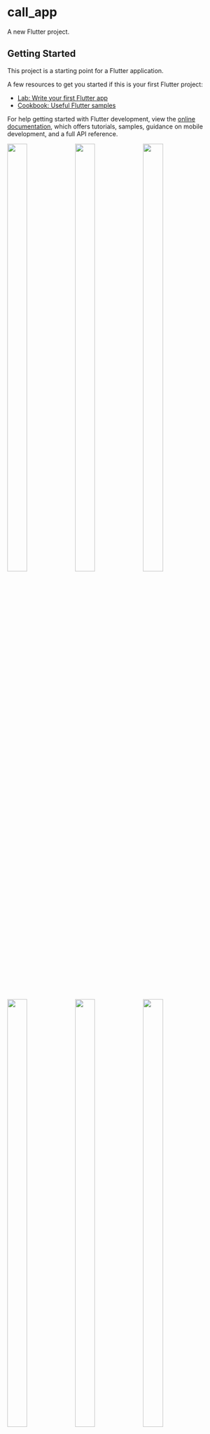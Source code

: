 # call_app

A new Flutter project.

## Getting Started

This project is a starting point for a Flutter application.

A few resources to get you started if this is your first Flutter project:

- [Lab: Write your first Flutter app](https://docs.flutter.dev/get-started/codelab)
- [Cookbook: Useful Flutter samples](https://docs.flutter.dev/cookbook)

For help getting started with Flutter development, view the
[online documentation](https://docs.flutter.dev/), which offers tutorials,
samples, guidance on mobile development, and a full API reference.
<p>

<img src="https://user-images.githubusercontent.com/124335197/230605967-82b045ac-6f07-4dd8-b72c-5565312bfbce.png" height="50%" width="30%">
<img src="https://user-images.githubusercontent.com/124335197/230605961-291dcb50-7a8d-4579-b165-0571d1f0ca7e.png" height="50%" width="30%">
<img src="https://user-images.githubusercontent.com/124335197/230605968-8804afaa-fc9f-42ae-99e8-343984fe8b29.png" height="50%" width="30%">
<img src="https://user-images.githubusercontent.com/124335197/230605974-84549e07-064a-4cf1-bb14-e7a663ebcd21.png" height="50%" width="30%">
<img src="https://user-images.githubusercontent.com/124335197/230605977-8e984aee-205f-4e91-a80c-2d7f82cd1551.png" height="50%" width="30%">
<img src="https://user-images.githubusercontent.com/124335197/230605979-b8110954-32fb-4499-aadf-888020e37a4b.png" height="50%" width="30%">

</p>
